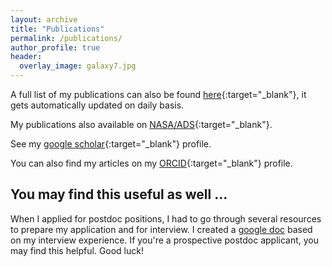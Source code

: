 ```yaml
---
layout: archive
title: "Publications"
permalink: /publications/
author_profile: true
header:
  overlay_image: galaxy7.jpg
---
```




A full list of my publications can also be found [here](https://raw.githubusercontent.com/abhi0395/mycv/main-pdf/tex/pubs.pdf){:target="_blank"}, it gets automatically updated on daily basis.

My publications also available on [NASA/ADS](https://ui.adsabs.harvard.edu/public-libraries/YPXGQEsNQg-zR9R9YBYFXw){:target="_blank"}.

See my [google scholar]({{site.author.googlescholar}}){:target="_blank"} profile.

You can also find my articles on my [ORCID](https://orcid.org/0000-0003-2923-1585){:target="_blank"} profile.


## You may find this useful as well ...

When I applied for postdoc positions, I had to go through several resources to prepare my application and for interview. I created a [google doc](https://docs.google.com/document/d/1QyoYoTHRDnZkvOnQyiNHJFbBZZAJQuz0eGRmFUaH_74/edit?usp=sharing) based on my interview experience. If you're a prospective postdoc applicant, you may find this helpful. Good luck!
